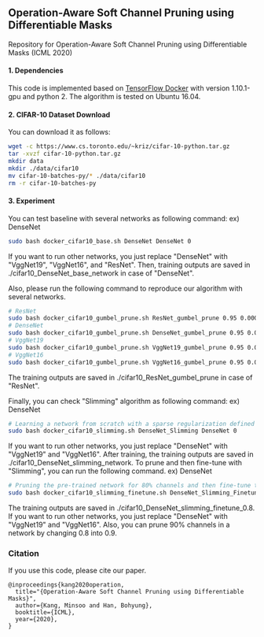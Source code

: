 ## Operation-Aware Soft Channel Pruning using Differentiable Masks
Repository for Operation-Aware Soft Channel Pruning using Differentiable Masks (ICML 2020)

#### 1. Dependencies
This code is implemented based on [TensorFlow Docker](https://www.tensorflow.org/install/docker?hl=ko) with version 1.10.1-gpu and python 2.
The algorithm is tested on Ubuntu 16.04.


#### 2. CIFAR-10 Dataset Download
You can download it as follows:
```bash
wget -c https://www.cs.toronto.edu/~kriz/cifar-10-python.tar.gz
tar -xvzf cifar-10-python.tar.gz
mkdir data
mkdir ./data/cifar10
mv cifar-10-batches-py/* ./data/cifar10
rm -r cifar-10-batches-py
```
#### 3. Experiment
You can test baseline with several networks as following command:
ex) DenseNet
```bash
sudo bash docker_cifar10_base.sh DenseNet DenseNet 0
```
If you want to run other networks, you just replace "DenseNet" with "VggNet19", "VggNet16", and "ResNet".
Then, training outputs are saved in ./cifar10_DenseNet_base_network in case of "DenseNet".

Also, please run the following command to reproduce our algorithm with several networks.
```bash
# ResNet
sudo bash docker_cifar10_gumbel_prune.sh ResNet_gumbel_prune 0.95 0.00005 2.0 0 ResNet
# DenseNet
sudo bash docker_cifar10_gumbel_prune.sh DenseNet_gumbel_prune 0.95 0.00003 2.0 0 DenseNet
# VggNet19
sudo bash docker_cifar10_gumbel_prune.sh VggNet19_gumbel_prune 0.95 0.0001 2.0 0 VggNet19
# VggNet16
sudo bash docker_cifar10_gumbel_prune.sh VggNet16_gumbel_prune 0.95 0.0001 2.0 0 VggNet16
```
The training outputs are saved in ./cifar10_ResNet_gumbel_prune in case of "ResNet".

Finally, you can check "Slimming" algorithm as following command:
ex) DenseNet
```bash
# Learning a network from scratch with a sparse regularization defined in "Slimming".
sudo bash docker_cifar10_slimming.sh DenseNet_Slimming DenseNet 0
```
If you want to run other networks, you just replace "DenseNet" with "VggNet19" and "VggNet16".
After training, the training outputs are saved in ./cifar10_DenseNet_slimming_network.
To prune and then fine-tune with "Slimming", you can run the following command.
ex) DenseNet
```bash
# Pruning the pre-trained network for 80% channels and then fine-tune the pruned network
sudo bash docker_cifar10_slimming_finetune.sh DenseNet_Slimming_Finetune 0.8 DenseNet 0
```
The training outputs are saved in ./cifar10_DenseNet_slimming_finetune_0.8.
If you want to run other networks, you just replace "DenseNet" with "VggNet19" and "VggNet16".
Also, you can prune 90% channels in a network by changing 0.8 into 0.9.

### Citation
If you use this code, please cite our paper.
```
@inproceedings{kang2020operation,
  title="{Operation-Aware Soft Channel Pruning using Differentiable Masks}",
  author={Kang, Minsoo and Han, Bohyung},
  booktitle={ICML},
  year={2020},
}
```

